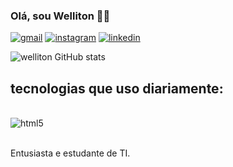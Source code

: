 ### Olá, sou Welliton 🙋🏻

[![gmail](https://img.shields.io/badge/Gmail-D14836?style=for-the-badge&logo=gmail&logoColor=white)](https://mail.google.com/mail/u/0/?tab=rm&ogbl#inbox?compose=VpCqJWHcwpVjbWBTmfZtBHxBWPfmfnQPHwNfGfSVGtHsqQvGptTTqPXsZzWKqPTvJwnrMVg)
[![instagram](https://img.shields.io/badge/Instagram-E4405F?style=for-the-badge&logo=instagram&logoColor=white)](https://www.instagram.com/wellitonx.z/)
[![linkedin](https://img.shields.io/badge/LinkedIn-0077B5?style=for-the-badge&logo=linkedin&logoColor=white)](https://www.linkedin.com/in/welliton-silva-826824303/)

![welliton GitHub stats](https://github-readme-stats.vercel.app/api?username=wellitondev&show_icons=true&theme=radical)

## tecnologias que uso diariamente:

<div style="display: inline_block"><br/>
<img align="center" alt="html5" src="https://img.shields.io/badge/C-00599C?style=for-the-badge&logo=c&logoColor=white" />
</div><br/>

Entusiasta e estudante de TI.
